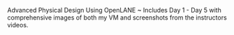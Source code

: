 Advanced Physical Design Using OpenLANE ~ Includes Day 1 - Day 5 with comprehensive images of both my VM and screenshots from the instructors videos. 

